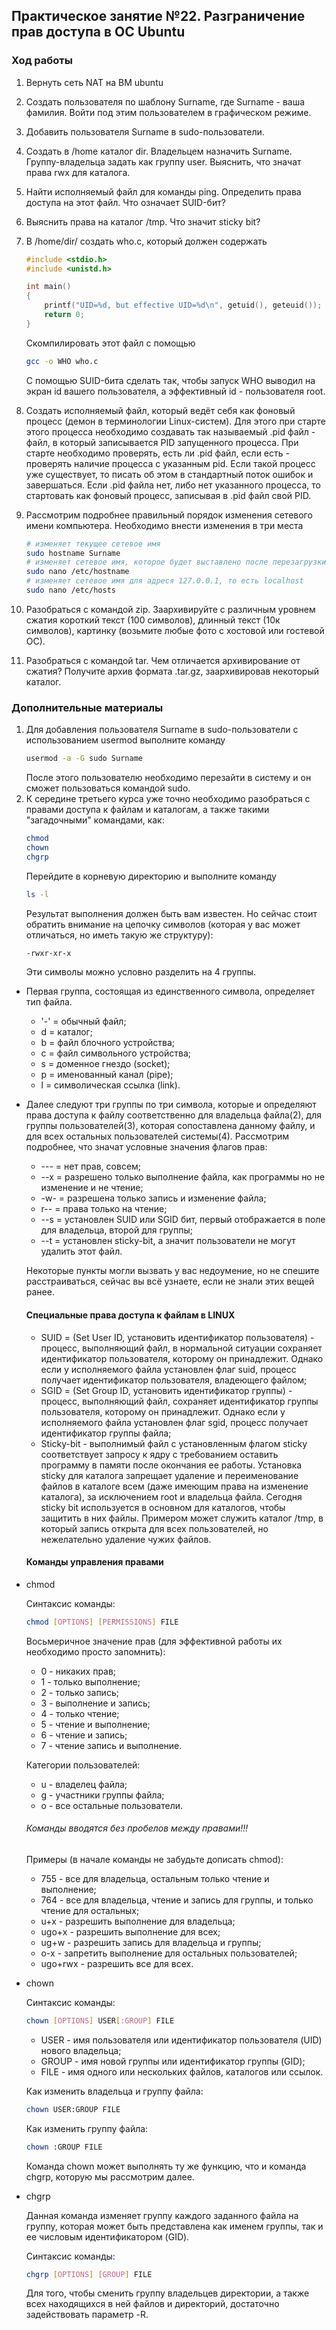 ## Практическое занятие №22. Разграничение прав доступа в ОС Ubuntu

### Ход работы

1. Вернуть сеть NAT на ВМ ubuntu
1. Создать пользователя по шаблону Surname, где Surname - ваша фамилия. Войти под этим пользователем в графическом режиме.
1. Добавить пользователя Surname в sudo-пользователи.
1. Создать в /home каталог dir. Владельцем назначить Surname. Группу-владельца задать как группу user. Выяснить, что значат права rwx для каталога.
2. Найти исполняемый файл для команды ping. Определить права доступа на этот файл. Что означает SUID-бит?
3. Выяснить права на каталог /tmp. Что значит sticky bit?
4. В /home/dir/ создать who.c, который должен содержать 

    ```c
    #include <stdio.h>
    #include <unistd.h>
    
    int main()
    {
    	printf("UID=%d, but effective UID=%d\n", getuid(), geteuid());
    	return 0;
    }
    ```
    Скомпилировать этот файл с помощью
    
    ```bash
    gcc -o WHO who.c
    ```
    С помощью SUID-бита сделать так, чтобы запуск WHO выводил на экран id вашего пользователя, а эффективный id - пользователя root.
5. Создать исполняемый файл, который ведёт себя как фоновый процесс (демон в терминологии Linux-систем). Для этого при старте этого процесса необходимо создавать так называемый .pid файл - файл, в который записывается PID запущенного процесса. При старте необходимо проверять, есть ли .pid файл, если есть - проверять наличие процесса с указанным pid. Если такой процесс уже существует, то писать об этом в стандартный поток ошибок и завершаться. Если .pid файла нет, либо нет указанного процесса, то стартовать как фоновый процесс, записывая в .pid файл свой PID.
6. Рассмотрим подробнее правильный порядок изменения сетевого имени компьютера. Необходимо внести изменения в три места

    ```bash
    # изменяет текущее сетевое имя
    sudo hostname Surname
    # изменяет сетевое имя, которое будет выставлено после перезагрузки
    sudo nano /etc/hostname
    # изменяет сетевое имя для адреся 127.0.0.1, то есть localhost
    sudo nano /etc/hosts
    ```
1. Разобраться с командой zip. Заархивируйте с различным уровнем сжатия короткий текст (100 символов), длинный текст (10к символов), картинку (возьмите любые фото с хостовой или гостевой ОС).
2. Разобраться с командой tar. Чем отличается архивирование от сжатия? Получите архив формата .tar.gz, заархивировав некоторый каталог.

### Дополнительные материалы ###

1. Для добавления пользователя Surname в sudo-пользователи с использованием usermod выполните команду
    ```bash
    usermod -a -G sudo Surname
    ```
	После этого пользователю необходимо перезайти в систему и он сможет пользоваться командой sudo.
2. К середине третьего курса уже точно необходимо разобраться с правами доступа к файлам и каталогам, а также такими "загадочными" командами, как:
    ```bash
	chmod
    chown
	chgrp
    ```
	Перейдите в корневую директорию и выполните команду
    ```bash
	ls -l
    ```
	Результат выполнения должен быть вам известен. Но сейчас стоит обратить внимание на цепочку символов (которая у вас может отличаться, но иметь такую же структуру):
    ```bash
	-rwxr-xr-x
    ```
	Эти символы можно условно разделить на 4 группы.
* Первая группа, состоящая из единственного символа, определяет тип файла.
    * '-' = обычный файл;
    * d = каталог;
    * b = файл блочного устройства;
    * c = файл символьного устройства;
    * s = доменное гнездо (socket);
    * p = именованный канал (pipe);
    * l = символическая ссылка (link).
* Далее следуют три группы по три символа, которые и определяют права доступа к файлу соответственно для владельца файла(2), для группы пользователей(3), которая сопоставлена данному файлу, и для всех остальных пользователей системы(4).
	Рассмотрим подробнее, что значат условные значения флагов прав:
    * --- = нет прав, совсем;
    * --x = разрешено только выполнение файла, как программы но не изменение и не чтение;
    * -w- = разрешена только запись и изменение файла;
    * r-- = права только на чтение;
    * --s = установлен SUID или SGID бит, первый отображается в поле для владельца, второй для группы;
    * --t = установлен sticky-bit, а значит пользователи не могут удалить этот файл.
	
	Некоторые пункты могли вызвать у вас недоумение, но не спешите расстраиваться, сейчас вы всё узнаете, если не знали этих вещей ранее.
	#### Специальные права доступа к файлам в LINUX ####
    * SUID = (Set User ID, установить идентификатор пользователя) - процесс, выполняющий файл, в нормальной ситуации сохраняет идентификатор пользователя, которому он принадлежит. Однако если у исполняемого файла установлен флаг suid, процесс получает идентификатор пользователя, владеющего файлом;
    * SGID = (Set Group ID, установить идентификатор группы) - процесс, выполняющий файл, сохраняет идентификатор группы пользователя, которому он принадлежит. Однако если у исполняемого файла установлен флаг sgid, процесс получает идентификатор группы файла;
    * Sticky-bit - выполнимый файл с установленным флагом sticky соответствует запросу к ядру с требованием оставить программу в памяти после окончания ее работы. Установка sticky для каталога запрещает удаление и переименование файлов в каталоге всем (даже имеющим права на изменение    каталога), за исключением root и владельца файла. Сегодня sticky bit используется в основном для каталогов, чтобы защитить в них файлы. Примером может служить каталог /tmp, в который запись открыта для всех пользователей, но нежелательно удаление чужих файлов.
	#### Команды управления правами ####
* chmod

	Синтаксис команды:
	```bash
	chmod [OPTIONS] [PERMISSIONS] FILE
    ```
	Восьмеричное значение прав (для эффективной работы их необходимо просто запомнить):
    * 0 - никаких прав;
    * 1 - только выполнение;
    * 2 - только запись;
    * 3 - выполнение и запись;
    * 4 -  только чтение;
    * 5 - чтение и выполнение;
    * 6 - чтение и запись;
    * 7 - чтение запись и выполнение.

	Категории пользователей:
    * u - владелец файла;
    * g - участники группы файла;
    * o - все остальные пользователи.
	
	###### Команды вводятся без пробелов между правами!!! #######

	Примеры (в начале команды не забудьте дописать chmod):
	* 755 - все для владельца, остальным только чтение и выполнение;
	* 764 - все для владельца, чтение и запись для группы, и только чтение для остальных;
    * u+x - разрешить выполнение для владельца;
    * ugo+x - разрешить выполнение для всех;
    * ug+w - разрешить запись для владельца и группы;
    * o-x - запретить выполнение для остальных пользователей;
    * ugo+rwx - разрешить все для всех.
* chown

	Синтаксис команды:
	```bash
	chown [OPTIONS] USER[:GROUP] FILE
    ```
	* USER - имя пользователя или идентификатор пользователя (UID) нового владельца;
    * GROUP - имя новой группы или идентификатор группы (GID);
    * FILE - имя одного или нескольких файлов, каталогов или ссылок.

	Как изменить владельца и группу файла:
	```bash
	chown USER:GROUP FILE
    ```
	Как изменить группу файла:
	```bash
	chown :GROUP FILE
    ```
	Команда chown может выполнять ту же функцию, что и команда chgrp, которую мы рассмотрим далее.
* chgrp

	Данная команда изменяет группу каждого заданного файла на группу, которая может быть представлена как именем группы, так и ее числовым идентификатором (GID).

	Синтаксис команды:
	```bash
	chgrp [OPTIONS] [GROUP] FILE
    ```
	Для того, чтобы сменить группу владельцев директории, а также всех находящихся в ней файлов и директорий, достаточно задействовать параметр -R.

